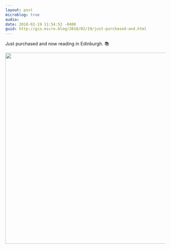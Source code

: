 ```yaml
---
layout: post
microblog: true
audio: 
date: 2018-02-19 11:54:53 -0400
guid: http://gio.micro.blog/2018/02/19/just-purchased-and.html
---
```

Just purchased and now reading in Edinburgh. 📚

<img src="http://microblog.stevegio.net/uploads/2018/b96d79abc1.jpg" width="600" height="600" />
